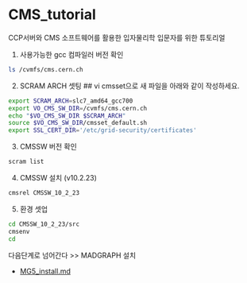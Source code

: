 # CMS_tutorial
CCP서버와 CMS 소프트웨어를 활용한 입자물리학 입문자를 위한 튜토리얼

1. 사용가능한 gcc 컴파일러 버전 확인
```bash
ls /cvmfs/cms.cern.ch
```

2. SCRAM ARCH 셋팅 ## vi cmsset으로 새 파일을 아래와 같이 작성하세요.
```bash
export SCRAM_ARCH=slc7_amd64_gcc700
export VO_CMS_SW_DIR=/cvmfs/cms.cern.ch
echo "$VO_CMS_SW_DIR $SCRAM_ARCH"
source $VO_CMS_SW_DIR/cmsset_default.sh
export SSL_CERT_DIR='/etc/grid-security/certificates'
```

3. CMSSW 버전 확인
```bash
scram list
```

4. CMSSW 설치 (v10.2.23)
```bash
cmsrel CMSSW_10_2_23
```

5. 환경 셋업
```bash
cd CMSSW_10_2_23/src
cmsenv
cd
```
다음단계로 넘어간다 >> MADGRAPH 설치
- [MG5_install.md](https://github.com/resisov/CMS_tutorial/blob/main/MG5_install.md)

